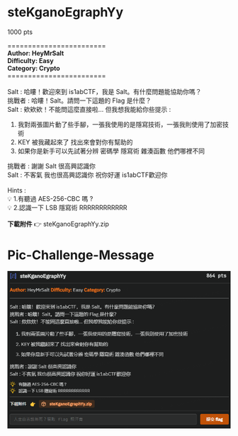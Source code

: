 # steKganoEgraphYy
1000 pts

========================\
**Author: HeyMrSalt** \
**Difficulty: Easy** \
**Category: Crypto** \
========================\
\
Salt : 哈瞜！歡迎來到 is1abCTF，我是 Salt。有什麼問題能協助你嗎？\
挑戰者 : 哈瞜！Salt。請問一下這題的 Flag 是什麼？\
Salt : 欸欸欸！不能問這麼直接啦… 但我想我能給你些提示 :

1. 我對兩張圖片動了些手腳，一張我使用的是隱寫技術，一張我則使用了加密技術
2. KEY 被我藏起來了 找出來會對你有幫助的
3. 如果你是新手可以先試著分辨 密碼學 隱寫術 雜湊函數 他們哪裡不同

挑戰者 : 謝謝 Salt 很高興認識你\
Salt : 不客氣 我也很高興認識你 祝你好運 is1abCTF歡迎你\
\
Hints :\
💡 1.有聽過 AES-256-CBC 嗎 ?\
💡 2.認識一下 LSB 隱寫術 RRRRRRRRRRRR\
\
**下載附件** 👉 steKganoEgraphYy.zip


# Pic-Challenge-Message
![Untitled](../../Appendix-pic-challenge-message/steKganoEgraphYy.png)

